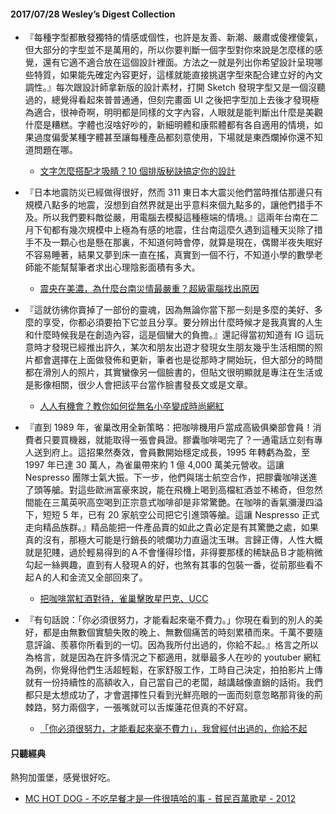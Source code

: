 #### 2017/07/28 Wesley’s Digest Collection

- 『每種字型都散發獨特的情感或個性，也許是友善、新潮、嚴肅或傻裡傻氣，但大部分的字型並不是萬用的，所以你要判斷一個字型對你來說是怎麼樣的感覺，還有它適不適合放在這個設計裡面。方法之一就是列出你希望設計呈現哪些特質，如果能先確定內容更好，這樣就能直接挑選字型來配合建立好的內文調性。』每次跟設計師拿新版的設計素材，打開 Sketch 發現字型又是一個沒聽過的，總覺得看起來普普通通，但刻完畫面 UI 之後把字型加上去後才發現極為適合，很神奇啊，明明都是同樣的文字內容，人眼就是能判斷出什麼是美觀什麼是糟糕。字體也沒啥好吵的，新細明體和康熙體都有各自適用的情境，如果過度偏愛某種字體甚至讓每種產品都刻意使用，下場就是東西爛掉你還不知道問題在哪。
  - [文字怎麼搭配才吸睛？10 個排版秘訣搞定你的設計](https://www.inside.com.tw/2015/12/21/typography-design)
  
- 『日本地震防災已經做得很好，然而 311 東日本大震災他們當時推估那邊只有規模八點多的地震，沒想到自然界就是出乎意料來個九點多的，讓他們措手不及。所以我們要料敵從嚴，用電腦去模擬這種極端的情境。』這兩年台南在二月下旬都有幾次規模中上極為有感的地震，住台南這麼久遇到這種天災除了措手不及一顆心也是懸在那裏，不知道何時會停，就算是現在，偶爾半夜失眠好不容易睡著，結果又夢到床一直在搖，真實到一個不行，不知道小學的數學老師能不能幫幫筆者求出心理陰影面積有多大。
  - [震央在美濃，為什麼台南災情最嚴重？超級電腦找出原因](http://research.sinica.edu.tw/taiwan-numerical-earthquake-model-sjlee/)
  
- 『這就彷彿你賣掉了一部份的靈魂，因為無論你當下那一刻是多麼的美好、多麼的享受，你都必須要拍下它並且分享。要分辨出什麼時候才是我真實的人生和什麼時候我是在創造內容，這是個蠻大的負擔。』還記得當初知道有 IG 這玩意時才發現已經推出許久，某次和朋友出遊才發現女生朋友幾乎生活相關的照片都會選擇在上面做發佈和更新，筆者也是從那時才開始玩，但大部分的時間都在滑別人的照片，其實蠻像另一個臉書的，但貼文很明顯就是專注在生活或是影像相關，很少人會把該平台當作臉書發長文或是文章。
  - [人人有機會？教你如何從無名小卒變成時尚網紅](http://www.heavenraven.com/fashion-news/10003.html)
  
- 『直到 1989 年，雀巢改用全新策略：把咖啡機用戶當成高級俱樂部會員！消費者只要買機器，就能取得一張會員證。膠囊咖啡喝完了？一通電話立刻有專人送到府上。這招果然奏效，會員數開始穩定成長，1995 年轉虧為盈，至 1997 年已達 30 萬人，為雀巢帶來約 1 億 4,000 萬美元營收。這讓 Nespresso 團隊士氣大振。下一步，他們與瑞士航空合作，把膠囊咖啡送進了頭等艙。對這些歐洲富豪來說，能在飛機上喝到高檔紅酒並不稀奇，但忽然間能在三萬英呎高空喝到正宗意式咖啡卻是非常驚艷。在咖啡的香氣瀰漫四溢下，短短 5 年，已有 20 家航空公司把它引進頭等艙。這讓 Nespresso 正式走向精品族群。』精品能把一件產品賣的如此之貴必定是有其驚艷之處，如果真的沒有，那極大可能是行銷長的唬爛功力直逼沈玉琳。言歸正傳，人性大概就是犯賤，過於輕易得到的Ａ不會懂得珍惜，非得要那樣的稀缺品Ｂ才能稍微勾起一絲興趣，直到有人發現Ａ的好，也煞有其事的包裝一番，從前那些看不起Ａ的人和金流又全部回來了。
  - [把咖啡當紅酒對待，雀巢擊敗星巴克、UCC](http://www.cup.com.hk/2017/07/24/the-victory-of-nespresso/)


- 『有句話說：「你必須很努力，才能看起來毫不費力。」你現在看到的別人的美好，都是由無數個實驗失敗的晚上、無數個痛苦的時刻累積而來。千萬不要隨意評論、羨慕你所看到的一切。因為我所付出過的，你給不起。』格言之所以為格言，就是因為在許多情況之下都適用，就舉最多人在吵的 youtuber 網紅為例，你覺得他們生活超輕鬆，在家舒服工作，工時自己決定，拍拍影片上傳就有一份持續性的高額收入，自己當自己的老闆，越講越像直銷的話術。我們都只是太想成功了，才會選擇性只看到光鮮亮眼的一面而刻意忽略那背後的荊棘路，努力兩個字，一張嘴就可以舌燦蓮花但真的不好寫。
  - [「你必須很努力，才能看起來毫不費力」，我曾經付出過的，你給不起](https://www.thenewslens.com/article/73656)





#### 只聽經典
熱狗加蛋堡，感覺很好吃。
- [MC HOT DOG - 不吃早餐才是一件很嘻哈的事 - 貧民百萬歌星 - 2012](https://www.youtube.com/watch?v=8uk8TxE2ZoM)